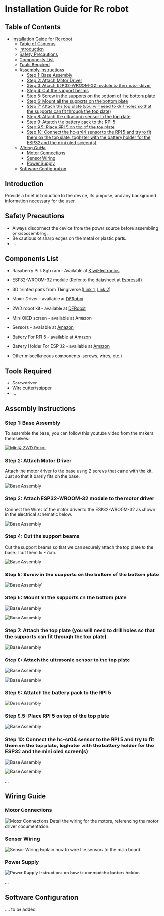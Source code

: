# Installation Guide for Rc robot

## Table of Contents

- [Installation Guide for Rc robot](#installation-guide-for-rc-robot)
  - [Table of Contents](#table-of-contents)
  - [Introduction](#introduction)
  - [Safety Precautions](#safety-precautions)
  - [Components List](#components-list)
  - [Tools Required](#tools-required)
  - [Assembly Instructions](#assembly-instructions)
    - [Step 1: Base Assembly](#step-1-base-assembly)
    - [Step 2: Attach Motor Driver](#step-2-attach-motor-driver)
    - [Step 3: Attach ESP32-WROOM-32 module to the motor driver](#step-3-attach-esp32-wroom-32-module-to-the-motor-driver)
    - [Step 4: Cut the support beams](#step-4-cut-the-support-beams)
    - [Step 5: Screw in the supports on the bottom of the bottom plate](#step-5-screw-in-the-supports-on-the-bottom-of-the-bottom-plate)
    - [Step 6: Mount all the supports on the bottom plate](#step-6-mount-all-the-supports-on-the-bottom-plate)
    - [Step 7: Attach the top plate (you will need to drill holes so that the supports can fit through the top plate)](#step-7-attach-the-top-plate-you-will-need-to-drill-holes-so-that-the-supports-can-fit-through-the-top-plate)
    - [Step 8: Attach the ultrasonic sensor to the top plate](#step-8-attach-the-ultrasonic-sensor-to-the-top-plate)
    - [Step 9: Attatch the battery pack to the RPI 5](#step-9-attatch-the-battery-pack-to-the-rpi-5)
    - [Step 9.5: Place RPI 5 on top of the top plate](#step-95-place-rpi-5-on-top-of-the-top-plate)
    - [Step 10: Connect the hc-sr04 sensor to the RPI 5 and try to fit them on the top plate, togheter with the battery holder for the ESP32 and the mini oled screen(s)](#step-10-connect-the-hc-sr04-sensor-to-the-rpi-5-and-try-to-fit-them-on-the-top-plate-togheter-with-the-battery-holder-for-the-esp32-and-the-mini-oled-screens)
  - [Wiring Guide](#wiring-guide)
    - [Motor Connections](#motor-connections)
    - [Sensor Wiring](#sensor-wiring)
    - [Power Supply](#power-supply)
  - [Software Configuration](#software-configuration)

## Introduction

Provide a brief introduction to the device, its purpose, and any background information necessary for the user.

## Safety Precautions

- Always disconnect the device from the power source before assembling or disassembling.
- Be cautious of sharp edges on the metal or plastic parts.
- ...

## Components List

- Raspberry Pi 5 8gb ram - Available at [KiwiElectronics](https://www.kiwi-electronics.com/en/raspberry-pi-5-computers-accessories-415/raspberry-pi-5-8gb-11580)
- ESP32-WROOM-32 module (Refer to the datasheet at [Espressif](https://www.espressif.com/sites/default/files/documentation/esp32-wroom-32_datasheet_en.pdf))
- 3D printed parts from Thingiverse ([Link 1](https://www.thingiverse.com/thing:3436448/files), [Link 2](https://www.thingiverse.com/thing:2544002))
- Motor Driver - available at [DFRobot](https://www.dfrobot.com/product-66.html)
- 2WD robot kit - available at [DFRobot](https://www.dfrobot.com/product-367.html)
- Mini OlED screen - available at [Amazon](https://www.amazon.com.be/dp/B0BB1T23LF)
- Sensors - available at [Amazon](https://www.amazon.com.be/dp/B07XF4815H)
- Battery For RPI 5 - available at [Amazon](https://www.amazon.com.be/dp/B09QRS666Y)
- Battery Holder For ESP 32 - available at [Amazon](https://www.amazon.com.be/dp/B09Q4ZMNLW)

- Other miscellaneous components (screws, wires, etc.)

## Tools Required

- Screwdriver
- Wire cutter/stripper
- ...

## Assembly Instructions

### Step 1: Base Assembly

To assemble the base, you can follow this youtube video from the makers themselves:

[![MiniQ 2WD Robot](./assembly_images/yt_vid.png)](https://www.youtube.com/watch?v=tKakeyL_8Fg 'MiniQ 2WD Robot Chassis Quick Assembly Guide')

### Step 2: Attach Motor Driver

Attach the motor driver to the base using 2 screws that came with the kit. Just so that it barely fits on the base.

![Base Assembly](./assembly_images/base.jpeg)

### Step 3: Attach ESP32-WROOM-32 module to the motor driver

Connect the Wires of the motor driver to the ESP32-WROOM-32 as shown in the electrical schematic below.

![Base Assembly](./assembly_images/esp32_schema.png)

### Step 4: Cut the support beams

Cut the support beams so that we can securely attach the top plate to the base. I cut them to ~7cm.

![Base Assembly](./assembly_images/supports.jpeg)

### Step 5: Screw in the supports on the bottom of the bottom plate

![Base Assembly](./assembly_images/washers_underneath.jpeg)'

### Step 6: Mount all the supports on the bottom plate

![Base Assembly](./assembly_images/supports_mounted.jpeg)

![Base Assembly](./assembly_images/all4_supports.jpeg)

### Step 7: Attach the top plate (you will need to drill holes so that the supports can fit through the top plate)

![Base Assembly](./assembly_images/top_placed.jpeg)

### Step 8: Attach the ultrasonic sensor to the top plate

![Base Assembly](./assembly_images/hc-sr04.jpeg)

![Base Assembly](./assembly_images/top_mounted.jpeg)

### Step 9: Attatch the battery pack to the RPI 5

![Base Assembly](./assembly_images/PI_sugar.jpg)

### Step 9.5: Place RPI 5 on top of the top plate

![Base Assembly](./assembly_images/rpi_on_top.jpeg)

### Step 10: Connect the hc-sr04 sensor to the RPI 5 and try to fit them on the top plate, togheter with the battery holder for the ESP32 and the mini oled screen(s)

![Base Assembly](./assembly_images/battery_holder.jpeg)

![Base Assembly](./assembly_images/completed.jpeg)

...

## Wiring Guide

### Motor Connections

![Motor Connections](path/to/image4.jpg)
Detail the wiring for the motors, referencing the motor driver documentation.

### Sensor Wiring

![Sensor Wiring](path/to/image5.jpg)
Explain how to wire the sensors to the main board.

### Power Supply

![Power Supply](path/to/image6.jpg)
Instructions on how to connect the battery holder.

...

## Software Configuration

.... to be added
